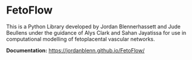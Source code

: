 # FetoFlow

This is a Python Library developed by Jordan Blennerhassett and Jude Beullens under the guidance of Alys Clark and Sahan Jayatissa for use in computational modelling of fetoplacental vascular networks.

**Documentation:** https://jordanblenn.github.io/FetoFlow/
